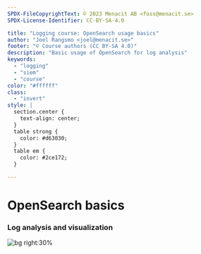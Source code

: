 ```yaml
---
SPDX-FileCopyrightText: © 2023 Menacit AB <foss@menacit.se>
SPDX-License-Identifier: CC-BY-SA-4.0

title: "Logging course: OpenSearch usage basics"
author: "Joel Rangsmo <joel@menacit.se>"
footer: "© Course authors (CC BY-SA 4.0)"
description: "Basic usage of OpenSearch for log analysis"
keywords:
  - "logging"
  - "siem"
  - "course"
color: "#ffffff"
class:
  - "invert"
style: |
  section.center {
    text-align: center;
  }
  table strong {
    color: #d63030;
  }
  table em {
    color: #2ce172;
  }

---
```

<!-- _footer: "%ATTRIBUTION_PREFIX% Steven Kay (CC BY-SA 2.0)" -->
# OpenSearch basics
### Log analysis and visualization

![bg right:30%](images/22-pixel_map.jpg)
